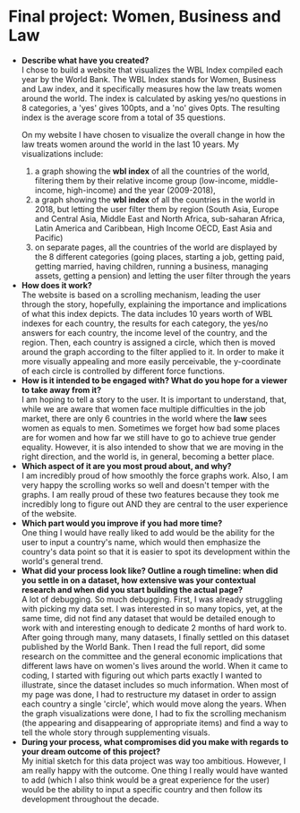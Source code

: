 <h1>Final project: Women, Business and Law</h1>

<ul>
<li><b>Describe what have you created?</b></li>
I chose to build a website that visualizes the WBL Index compiled each year by the World Bank. The WBL Index stands for Women, Business and Law index, and it specifically measures how the law treats women around the world. The index is calculated by asking yes/no questions in 8 categories, a 'yes' gives 100pts, and a 'no' gives 0pts. The resulting index is the average score from a total of 35 questions.

On my website I have chosen to visualize the overall change in how the law treats women around the world in the last 10 years. My visualizations include:
<ol>
<li>a graph showing the <b>wbl index</b> of all the countries of the world, filtering them by their relative income group (low-income, middle-income, high-income) and the year (2009-2018),</li>
<li>a graph showing the <b>wbl index</b> of all the countries in the world in 2018, but letting the user filter them by region (South Asia, Europe and Central Asia, Middle East and North Africa, sub-saharan Africa, Latin America and Caribbean, High Income OECD, East Asia and Pacific)</li>
<li>on separate pages, all the countries of the world are displayed by the 8 different categories (going places, starting a job, getting paid, getting married, having children, running a business, managing assets, getting a pension) and letting the user filter through the years</li>
</ol>
<li><b>How does it work?</li></b>
The website is based on a scrolling mechanism, leading the user through the story, hopefully, explaining the importance and implications of what this index depicts.
The data includes 10 years worth of WBL indexes for each country, the results for each category, the yes/no answers for each country, the income level of the country, and the region.
Then, each country is assigned a circle, which then is moved around the graph according to the filter applied to it. In order to make it more visually appealing and more easily perceivable, the y-coordinate of each circle is controlled by different force functions.
<li><b>How is it intended to be engaged with? What do you hope for a viewer to take away from it?</b></li>
I am hoping to tell a story to the user. It is important to understand, that, while we are aware that women face multiple difficulties in the job market, there are only 6 countries in the world where the <b>law</b> sees women as equals to men. Sometimes we forget how bad some places are for women and how far we still have to go to achieve true gender equality. However, it is also intended to show that we are moving in the right direction, and the world is, in general, becoming a better place.
<li><b>Which aspect of it are you most proud about, and why?</b></li>
I am incredibly proud of how smoothly the force graphs work. Also, I am very happy the scrolling works so well and doesn't temper with the graphs. I am really proud of these two features because they took me incredibly long to figure out AND they are central to the user experience of the website.
<li><b>Which part would you improve if you had more time?</b></li>
One thing I would have really liked to add would be the ability for the user to input a country's name, which would then emphasize the country's data point so that it is easier to spot its development within the world's general trend.
<li><b>What did your process look like? Outline a rough timeline: when did you settle in on a dataset, how extensive was your contextual research and when did you start building the actual page?</b></li>
A lot of debugging. So much debugging.
First, I was already struggling with picking my data set. I was interested in so many topics, yet, at the same time, did not find any dataset that would be detailed enough to work with and interesting enough to dedicate 2 months of hard work to.
After going through many, many datasets, I finally settled on this dataset published by the World Bank. Then I read the full report, did some research on the committee and the general economic implications that different laws have on women's lives around the world.
When it came to coding, I started with figuring out which parts exactly I wanted to illustrate, since the dataset includes so much information.
When most of my page was done, I had to restructure my dataset in order to assign each country a single 'circle', which would move along the years.
When the graph visualizations were done, I had to fix the scrolling mechanism (the appearing and disappearing of appropriate items) and find a way to tell the whole story through supplementing visuals.
<li><b>During your process, what compromises did you make with regards to your dream outcome of this project?</b></li>
My initial sketch for this data project was way too ambitious. However, I am really happy with the outcome. One thing I really would have wanted to add (which I also think would be a great experience for the user) would be the ability to input a specific country and then follow its development throughout the decade.

</ul>
